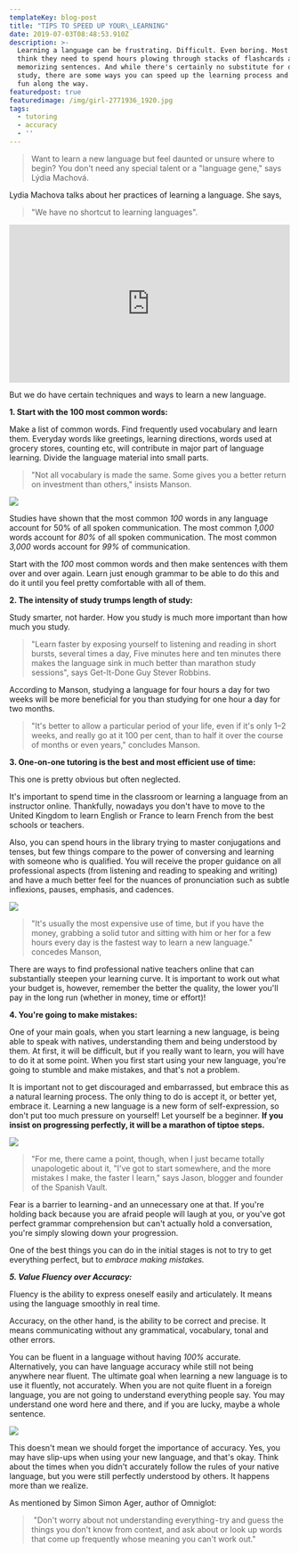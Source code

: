```yaml
---
templateKey: blog-post
title: "TIPS TO SPEED UP YOUR\_LEARNING"
date: 2019-07-03T08:48:53.910Z
description: >-
  Learning a language can be frustrating. Difficult. Even boring. Most people
  think they need to spend hours plowing through stacks of flashcards and
  memorizing sentences. And while there's certainly no substitute for diligent
  study, there are some ways you can speed up the learning process and even have
  fun along the way.
featuredpost: true
featuredimage: /img/girl-2771936_1920.jpg
tags:
  - tutoring
  - accuracy
  - ''
---
```

> Want to learn a new language but feel daunted or unsure where to begin? You don't need any special talent or a "language gene," says Lýdia Machová.

Lydia Machova talks about her practices of learning a language. She says, 

> "We have no shortcut to learning languages".

<div style="max-width:854px"><div style="position:relative;height:0;padding-bottom:56.25%"><iframe src="https://embed.ted.com/talks/lang/en/lydia_machova_the_secrets_of_learning_a_new_language" width="854" height="480" style="position:absolute;left:0;top:0;width:100%;height:100%" frameborder="0" scrolling="no" allowfullscreen></iframe></div></div>

But we do have certain techniques and ways to learn a new language.

**1. Start with the 100 most common words:**

Make a list of common words. Find frequently used vocabulary and learn them. Everyday words like greetings, learning directions, words used at grocery stores, counting etc, will contribute in major part of language learning. Divide the language material into small parts.

> "Not all vocabulary is made the same. Some gives you a better return on investment than others," insists Manson.

![](/img/blur-book-pages-book-series-880776.jpg)

Studies have shown that the most common _100_ words in any language account for 50% of all spoken communication. The most common _1,000_ words account for _80%_ of all spoken communication. The most common _3,000_ words account for _99%_ of communication.

Start with the _100_ most common words and then make sentences with them over and over again. Learn just enough grammar to be able to do this and do it until you feel pretty comfortable with all of them.

**2. The intensity of study trumps length of study:**

Study smarter, not harder. How you study is much more important than how much you study.

> "Learn faster by exposing yourself to listening and reading in short bursts, several times a day, Five minutes here and ten minutes there makes the language sink in much better than marathon study sessions", says Get-It-Done Guy Stever Robbins.

According to Manson, studying a language for four hours a day for two weeks will be more beneficial for you than studying for one hour a day for two months.

> "It's better to allow a particular period of your life, even if it's only 1–2 weeks, and really go at it 100 per cent, than to half it over the course of months or even years," concludes Manson.

**3. One-on-one tutoring is the best and most efficient use of time:**

This one is pretty obvious but often neglected.

It's important to spend time in the classroom or learning a language from an instructor online. Thankfully, nowadays you don't have to move to the United Kingdom to learn English or France to learn French from the best schools or teachers.

Also, you can spend hours in the library trying to master conjugations and tenses, but few things compare to the power of conversing and learning with someone who is qualified. You will receive the proper guidance on all professional aspects (from listening and reading to speaking and writing) and have a much better feel for the nuances of pronunciation such as subtle inflexions, pauses, emphasis, and cadences.

![](/img/english-1705196_1920.jpg)

> "It's usually the most expensive use of time, but if you have the money, grabbing a solid tutor and sitting with him or her for a few hours every day is the fastest way to learn a new language." concedes Manson,

There are ways to find professional native teachers online that can substantially steepen your learning curve. It is important to work out what your budget is, however, remember the better the quality, the lower you'll pay in the long run (whether in money, time or effort)!

**4. You're going to make mistakes:**

One of your main goals, when you start learning a new language, is being able to speak with natives, understanding them and being understood by them. At first, it will be difficult, but if you really want to learn, you will have to do it at some point. When you first start using your new language, you're going to stumble and make mistakes, and that's not a problem.

It is important not to get discouraged and embarrassed, but embrace this as a natural learning process. The only thing to do is accept it, or better yet, embrace it. Learning a new language is a new form of self-expression, so don't put too much pressure on yourself! Let yourself be a beginner. **If you insist on progressing perfectly, it will be a marathon of tiptoe steps.**

![](/img/learn-3653430_1920.jpg)

> "For me, there came a point, though, when I just became totally unapologetic about it, "I've got to start somewhere, and the more mistakes I make, the faster I learn," says Jason, blogger and founder of the Spanish Vault.

Fear is a barrier to learning - and an unnecessary one at that. If you're holding back because you are afraid people will laugh at you, or you've got perfect grammar comprehension but can't actually hold a conversation, you're simply slowing down your progression.

One of the best things you can do in the initial stages is not to try to get everything perfect, but to _embrace making mistakes._

**_5. Value Fluency over Accuracy:_**

Fluency is the ability to express oneself easily and articulately. It means using the language smoothly in real time.

Accuracy, on the other hand, is the ability to be correct and precise. It means communicating without any grammatical, vocabulary, tonal and other errors.

You can be fluent in a language without having _100%_ accurate. Alternatively, you can have language accuracy while still not being anywhere near fluent. The ultimate goal when learning a new language is to use it fluently, not accurately. When you are not quite fluent in a foreign language, you are not going to understand everything people say. You may understand one word here and there, and if you are lucky, maybe a whole sentence.

![](/img/webinar-4216601_1920.jpg)

This doesn't mean we should forget the importance of accuracy. Yes, you may have slip-ups when using your new language, and that's okay. Think about the times when you didn't accurately follow the rules of your native language, but you were still perfectly understood by others. It happens more than we realize.

As mentioned by Simon Simon Ager, author of Omniglot:

>  "Don't worry about not understanding everything - try and guess the things you don't know from context, and ask about or look up words that come up frequently whose meaning you can't work out."

